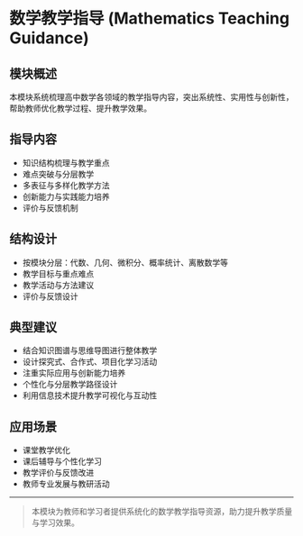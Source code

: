 # 数学教学指导 (Mathematics Teaching Guidance)

## 模块概述

本模块系统梳理高中数学各领域的教学指导内容，突出系统性、实用性与创新性，帮助教师优化教学过程、提升教学效果。

## 指导内容

- 知识结构梳理与教学重点
- 难点突破与分层教学
- 多表征与多样化教学方法
- 创新能力与实践能力培养
- 评价与反馈机制

## 结构设计

- 按模块分层：代数、几何、微积分、概率统计、离散数学等
- 教学目标与重点难点
- 教学活动与方法建议
- 评价与反馈设计

## 典型建议

- 结合知识图谱与思维导图进行整体教学
- 设计探究式、合作式、项目化学习活动
- 注重实际应用与创新能力培养
- 个性化与分层教学路径设计
- 利用信息技术提升教学可视化与互动性

## 应用场景

- 课堂教学优化
- 课后辅导与个性化学习
- 教学评价与反馈改进
- 教师专业发展与教研活动

---

> 本模块为教师和学习者提供系统化的数学教学指导资源，助力提升教学质量与学习效果。

